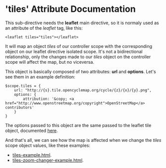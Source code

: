 'tiles' Attribute Documentation
===================================

This sub-directive needs the **leaflet** main directive, so it is normaly used as an attribute of the *leaflet* tag, like this:

```
<leaflet tiles="tiles"></leaflet>
```

It will map an object _tiles_ of our controller scope with the corresponding object on our leaflet directive isolated scope. It's not a bidirectional relationship, only the changes made to our _tiles_ object on the controller scope will affect the map, but no viceversa.

This object is basically composed of two attributes: **url** and **options**. Let's see them in an example definition:
```
$scope.tiles = {
    url: "http://{s}.tile.opencyclemap.org/cycle/{z}/{x}/{y}.png",
    options: {
        attribution: '&copy; <a href="http://www.openstreetmap.org/copyright">OpenStreetMap</a> contributors'
    }
}
```

The options passed to this object are the same passed to the leaflet tile object, documented [here](http://leafletjs.com/reference.html#tilelayer-options).


And that's all, we can see how the map is affected when we change the _tiles_ scope object values, like these examples:

* [tiles-example.html](http://tombatossals.github.io/angular-leaflet-directive/examples/tiles-example.html).
* [tiles-zoom-changer-example.html](http://tombatossals.github.io/angular-leaflet-directive/examples/tiles-zoom-changer-example.html).
